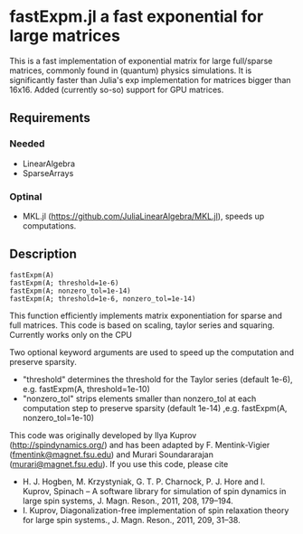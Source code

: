 # fastExpm.jl a fast exponential for large matrices

This is a fast implementation of exponential matrix for large full/sparse matrices, commonly found in (quantum) physics simulations.
It is significantly faster than Julia's exp implementation for matrices bigger than 16x16. Added (currently so-so) support for GPU matrices.

## Requirements
### Needed
- LinearAlgebra 
- SparseArrays

### Optinal
- MKL.jl (https://github.com/JuliaLinearAlgebra/MKL.jl), speeds up computations.

## Description

    fastExpm(A)
    fastExpm(A; threshold=1e-6)
    fastExpm(A; nonzero_tol=1e-14)
    fastExpm(A; threshold=1e-6, nonzero_tol=1e-14)

 This function efficiently implements matrix exponentiation for sparse and full matrices.
 This code is based on scaling, taylor series and squaring.
 Currently works only on the CPU

 Two optional keyword arguments are used to speed up the computation and preserve sparsity.
- "threshold" determines the threshold for the Taylor series (default 1e-6), e.g. fastExpm(A, threshold=1e-10) 
- "nonzero_tol" strips elements smaller than nonzero_tol at each computation step to preserve sparsity (default 1e-14) ,e.g. fastExpm(A, nonzero_tol=1e-10)

 This code was originally developed by Ilya Kuprov (http://spindynamics.org/) and has been adapted by F. Mentink-Vigier (fmentink@magnet.fsu.edu)
 and Murari Soundararajan (murari@magnet.fsu.edu). If you use this code, please cite
 - H. J. Hogben, M. Krzystyniak, G. T. P. Charnock, P. J. Hore and I. Kuprov, Spinach – A software library for simulation of spin dynamics in large spin systems, J. Magn. Reson., 2011, 208, 179–194.
 - I. Kuprov, Diagonalization-free implementation of spin relaxation theory for large spin systems., J. Magn. Reson., 2011, 209, 31–38.
